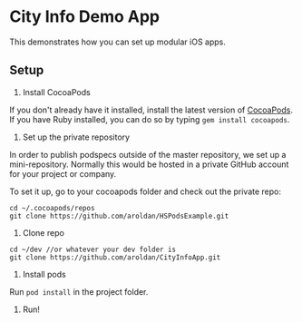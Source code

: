 # City Info Demo App

This demonstrates how you can set up modular iOS apps.

## Setup

 1. Install CocoaPods

  If you don't already have it installed, install the latest version of [CocoaPods](http://cocoapods.org/). If you have Ruby installed, you can do so by typing `gem install cocoapods`.

 1. Set up the private repository

  In order to publish podspecs outside of the master repository, we set up a mini-repository. Normally this would be hosted in a private GitHub account for your project or company.

  To set it up, go to your cocoapods folder and check out the private repo:

  ```
  cd ~/.cocoapods/repos
  git clone https://github.com/aroldan/HSPodsExample.git
  ``` 

 1. Clone repo

  ```
  cd ~/dev //or whatever your dev folder is
  git clone https://github.com/aroldan/CityInfoApp.git 
  ```

 1. Install pods

  Run `pod install` in the project folder.

 1. Run!